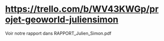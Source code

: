 # https://trello.com/b/WV43KWGp/projet-geoworld-juliensimon

Voir notre rapport dans RAPPORT_Julien_Simon.pdf
